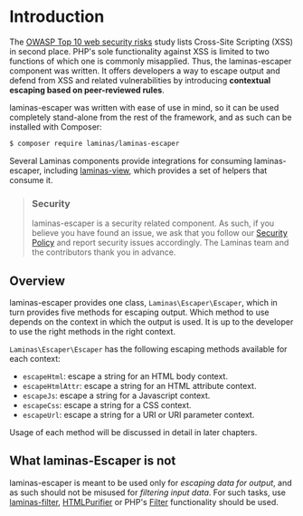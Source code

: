 # Introduction

The [OWASP Top 10 web security risks](https://www.owasp.org/index.php/Top_10_2010-Main)
study lists Cross-Site Scripting (XSS) in second place. PHP's sole functionality
against XSS is limited to two functions of which one is commonly misapplied.
Thus, the laminas-escaper component was written. It offers developers a way to
escape output and defend from XSS and related vulnerabilities by introducing
**contextual escaping based on peer-reviewed rules**.

laminas-escaper was written with ease of use in mind, so it can be used completely stand-alone from
the rest of the framework, and as such can be installed with Composer:

```bash
$ composer require laminas/laminas-escaper
```

Several Laminas components provide integrations for consuming
laminas-escaper, including [laminas-view](https://github.com/laminas/laminas-view),
which provides a set of helpers that consume it.

> ### Security
>
> laminas-escaper is a security related component. As such, if you believe you have
> found an issue, we ask that you follow our [Security  Policy](https://getlaminas.org/security/)
> and report security issues accordingly. The Laminas team and the
> contributors thank you in advance.

## Overview

laminas-escaper provides one class, `Laminas\Escaper\Escaper`, which in turn provides
five methods for escaping output. Which method to use  depends on the context in
which the output is used. It is up to the developer to use the right methods in
the right context.

`Laminas\Escaper\Escaper` has the following escaping methods available for each context:

- `escapeHtml`: escape a string for an HTML body context.
- `escapeHtmlAttr`: escape a string for an HTML attribute context.
- `escapeJs`: escape a string for a Javascript context.
- `escapeCss`: escape a string for a CSS context.
- `escapeUrl`: escape a string for a URI or URI parameter context.

Usage of each method will be discussed in detail in later chapters.

## What laminas-Escaper is not

laminas-escaper is meant to be used only for *escaping data for output*, and as
such should not be misused for *filtering input data*. For such tasks, use
[laminas-filter](https://docs.laminas.dev/laminas-filter/),
[HTMLPurifier](http://htmlpurifier.org/) or PHP's
[Filter](http://php.net/filter) functionality should be used.
